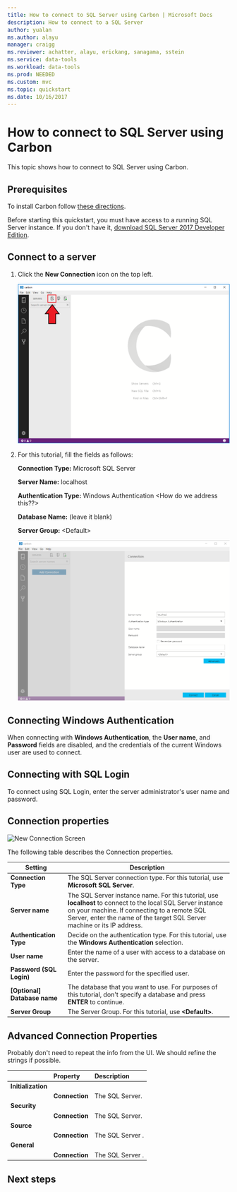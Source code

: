 ```yaml
---
title: How to connect to SQL Server using Carbon | Microsoft Docs
description: How to connect to a SQL Server
author: yualan
ms.author: alayu
manager: craigg
ms.reviewer: achatter, alayu, erickang, sanagama, sstein
ms.service: data-tools
ms.workload: data-tools
ms.prod: NEEDED
ms.custom: mvc
ms.topic: quickstart
ms.date: 10/16/2017
---
```


# How to connect to SQL Server using Carbon
This topic shows how to connect to SQL Server using Carbon.

## Prerequisites
To install Carbon follow [these directions](download.md).

Before starting this quickstart, you must have access to a running SQL Server instance. If you don't have it, [download SQL Server 2017 Developer Edition](https://go.microsoft.com/fwlink/?linkid=853016).

## Connect to a server



1. Click the **New Connection** icon on the top left.
   
   ![New Connection Icon](media/get-started-sql-server/new-connection-icon.png)

2. For this tutorial, fill the fields as follows:

   **Connection Type:** Microsoft SQL Server
 
   **Server Name:** localhost

   **Authentication Type:** Windows Authentication <How do we address this??>

   **Database Name:** (leave it blank)

   **Server Group:** \<Default\>

   ![New Connection Screen](media/get-started-sql-server/new-connection-screen.png)


## Connecting Windows Authentication

When connecting with **Windows Authentication**, the **User name**, and **Password** fields are disabled, and the credentials of the current Windows user are used to connect.

## Connecting with SQL Login

To connect using SQL Login, enter the server administrator's user name and password.

## Connection properties


   ![New Connection Screen](media/get-started-sql-server/connection.png)




   The following table describes the Connection properties.

   | Setting | Description |
   |-----|-----|
   | **Connection Type** | The SQL Server connection type. For this tutorial, use **Microsoft SQL Server**. |
   | **Server name** | The SQL Server instance name. For this tutorial, use **localhost** to connect to the local SQL Server instance on your machine. If connecting to a remote SQL Server, enter the name of the target SQL Server machine or its IP address. |
   | **Authentication Type** | Decide on the authentication type. For this tutorial, use the **Windows Authentication** selection. |
   | **User name** | Enter the name of a user with access to a database on the server. |
   | **Password (SQL Login)** | Enter the password for the specified user. | 
   | **[Optional] Database name** | The database that you want to use. For purposes of this tutorial, don't specify a database and press **ENTER** to continue. |
   | **Server Group** | The Server Group. For this tutorial, use **\<Default\>**.

## Advanced Connection Properties

Probably don't need to repeat the info from the UI. We should refine the strings if possible.

 | | Property | Description |
 |:---|:---|:---|
 |**Initialization**|  |  |
 || **Connection** | The SQL Server. |
 |**Security**|  |  |
 || **Connection** | The SQL Server. |
 |**Source**|  |  |
 || **Connection** | The SQL Server . |
 |**General**|  |  |
 || **Connection** | The SQL Server . |
 
  

## Next steps

